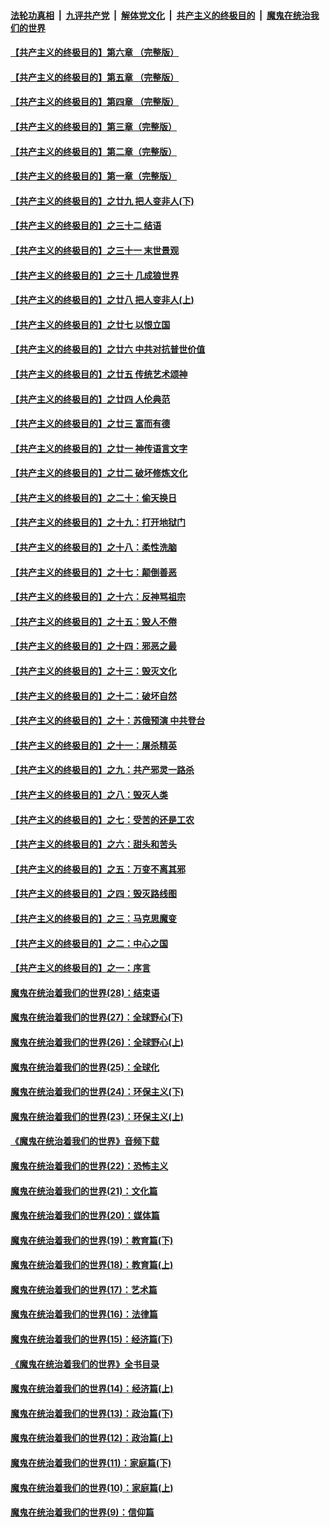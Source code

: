 

####  [法轮功真相](../../../../basic/blob/master/README.md?t=05310931) &nbsp;|&nbsp; [九评共产党](../../../../9ping.md/blob/master/README.md?t=05310931) &nbsp;|&nbsp; [解体党文化](../../../../jtdwh.md/blob/master/README.md?t=05310931)  &nbsp;|&nbsp; [共产主义的终极目的](../../../../gczydzjmd.md/blob/master/README.md?t=05310931) &nbsp;|&nbsp; [魔鬼在统治我们的世界](../../../../mgztzwmdsj.md/blob/master/README.md?t=05310931) 

#### [【共产主义的终极目的】第六章 （完整版）](../pages/nsc422/n11428913.md?t=05310931) 

#### [【共产主义的终极目的】第五章 （完整版）](../pages/nsc422/n11428912.md?t=05310931) 

#### [【共产主义的终极目的】第四章 （完整版）](../pages/nsc422/n11428907.md?t=05310931) 

#### [【共产主义的终极目的】第三章（完整版）](../pages/nsc422/n11428848.md?t=05310931) 

#### [【共产主义的终极目的】第二章（完整版）](../pages/nsc422/n11428831.md?t=05310931) 

#### [【共产主义的终极目的】第一章（完整版）](../pages/nsc422/n11417651.md?t=05310931) 

#### [【共产主义的终极目的】之廿九 把人变非人(下)](../pages/nsc422/n11344140.md?t=05310931) 

#### [【共产主义的终极目的】之三十二 结语](../pages/nsc422/n11360535.md?t=05310931) 

#### [【共产主义的终极目的】之三十一 末世景观](../pages/nsc422/n11351129.md?t=05310931) 

#### [【共产主义的终极目的】之三十 几成狼世界](../pages/nsc422/n11348280.md?t=05310931) 

#### [【共产主义的终极目的】之廿八 把人变非人(上)](../pages/nsc422/n11340492.md?t=05310931) 

#### [【共产主义的终极目的】之廿七 以恨立国](../pages/nsc422/n11336944.md?t=05310931) 

#### [【共产主义的终极目的】之廿六 中共对抗普世价值](../pages/nsc422/n11324785.md?t=05310931) 

#### [【共产主义的终极目的】之廿五 传统艺术颂神](../pages/nsc422/n11296396.md?t=05310931) 

#### [【共产主义的终极目的】之廿四 人伦典范](../pages/nsc422/n11296397.md?t=05310931) 

#### [【共产主义的终极目的】之廿三 富而有德](../pages/nsc422/n11283598.md?t=05310931) 

#### [【共产主义的终极目的】之廿一 神传语言文字](../pages/nsc422/n11263265.md?t=05310931) 

#### [【共产主义的终极目的】之廿二 破坏修炼文化](../pages/nsc422/n11245728.md?t=05310931) 

#### [【共产主义的终极目的】之二十：偷天换日](../pages/nsc422/n11238846.md?t=05310931) 

#### [【共产主义的终极目的】之十九：打开地狱门](../pages/nsc422/n11206376.md?t=05310931) 

#### [【共产主义的终极目的】之十八：柔性洗脑](../pages/nsc422/n11199994.md?t=05310931) 

#### [【共产主义的终极目的】之十七：颠倒善恶](../pages/nsc422/n11179782.md?t=05310931) 

#### [【共产主义的终极目的】之十六：反神骂祖宗](../pages/nsc422/n11166798.md?t=05310931) 

#### [【共产主义的终极目的】之十五：毁人不倦](../pages/nsc422/n11166792.md?t=05310931) 

#### [【共产主义的终极目的】之十四：邪恶之最](../pages/nsc422/n11150249.md?t=05310931) 

#### [【共产主义的终极目的】之十三：毁灭文化](../pages/nsc422/n11135227.md?t=05310931) 

#### [【共产主义的终极目的】之十二：破坏自然](../pages/nsc422/n11135214.md?t=05310931) 

#### [【共产主义的终极目的】之十：苏俄预演 中共登台](../pages/nsc422/n11118424.md?t=05310931) 

#### [【共产主义的终极目的】之十一：屠杀精英](../pages/nsc422/n11118442.md?t=05310931) 

#### [【共产主义的终极目的】之九：共产邪灵一路杀](../pages/nsc422/n11114139.md?t=05310931) 

#### [【共产主义的终极目的】之八：毁灭人类](../pages/nsc422/n11108503.md?t=05310931) 

#### [【共产主义的终极目的】之七：受苦的还是工农](../pages/nsc422/n11101809.md?t=05310931) 

#### [【共产主义的终极目的】之六：甜头和苦头](../pages/nsc422/n11096971.md?t=05310931) 

#### [【共产主义的终极目的】之五：万变不离其邪](../pages/nsc422/n11091285.md?t=05310931) 

#### [【共产主义的终极目的】之四：毁灭路线图](../pages/nsc422/n11086284.md?t=05310931) 

#### [【共产主义的终极目的】之三：马克思魔变](../pages/nsc422/n11061941.md?t=05310931) 

#### [【共产主义的终极目的】之二：中心之国](../pages/nsc422/n11047728.md?t=05310931) 

#### [【共产主义的终极目的】之一：序言](../pages/nsc422/n11086077.md?t=05310931) 

#### [魔鬼在统治着我们的世界(28)：结束语](../pages/nsc422/n10936246.md?t=05310931) 

#### [魔鬼在统治着我们的世界(27)：全球野心(下)](../pages/nsc422/n10928319.md?t=05310931) 

#### [魔鬼在统治着我们的世界(26)：全球野心(上)](../pages/nsc422/n10900318.md?t=05310931) 

#### [魔鬼在统治着我们的世界(25)：全球化](../pages/nsc422/n10788205.md?t=05310931) 

#### [魔鬼在统治着我们的世界(24)：环保主义(下)](../pages/nsc422/n10695307.md?t=05310931) 

#### [魔鬼在统治着我们的世界(23)：环保主义(上)](../pages/nsc422/n10688613.md?t=05310931) 

#### [《魔鬼在统治着我们的世界》音频下载](../pages/nsc422/n10635553.md?t=05310931) 

#### [魔鬼在统治着我们的世界(22)：恐怖主义](../pages/nsc422/n10614727.md?t=05310931) 

#### [魔鬼在统治着我们的世界(21)：文化篇](../pages/nsc422/n10597706.md?t=05310931) 

#### [魔鬼在统治着我们的世界(20)：媒体篇](../pages/nsc422/n10586579.md?t=05310931) 

#### [魔鬼在统治着我们的世界(19)：教育篇(下)](../pages/nsc422/n10564808.md?t=05310931) 

#### [魔鬼在统治着我们的世界(18)：教育篇(上)](../pages/nsc422/n10526970.md?t=05310931) 

#### [魔鬼在统治着我们的世界(17)：艺术篇](../pages/nsc422/n10499093.md?t=05310931) 

#### [魔鬼在统治着我们的世界(16)：法律篇](../pages/nsc422/n10485969.md?t=05310931) 

#### [魔鬼在统治着我们的世界(15)：经济篇(下)](../pages/nsc422/n10469975.md?t=05310931) 

#### [《魔鬼在统治着我们的世界》全书目录](../pages/nsc422/n10464261.md?t=05310931) 

#### [魔鬼在统治着我们的世界(14)：经济篇(上)](../pages/nsc422/n10457370.md?t=05310931) 

#### [魔鬼在统治着我们的世界(13)：政治篇(下)](../pages/nsc422/n10448270.md?t=05310931) 

#### [魔鬼在统治着我们的世界(12)：政治篇(上)](../pages/nsc422/n10444576.md?t=05310931) 

#### [魔鬼在统治着我们的世界(11)：家庭篇(下)](../pages/nsc422/n10440961.md?t=05310931) 

#### [魔鬼在统治着我们的世界(10)：家庭篇(上)](../pages/nsc422/n10435448.md?t=05310931) 

#### [魔鬼在统治着我们的世界(9)：信仰篇](../pages/nsc422/n10432159.md?t=05310931) 

